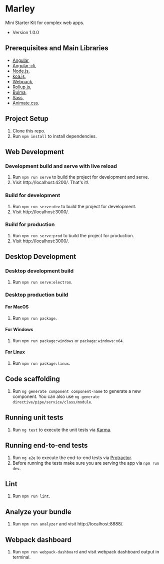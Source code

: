 # Marley

Mini Starter Kit for complex web apps.

* Version 1.0.0

## Prerequisites and Main Libraries

* [Angular](https://angular.io/),
* [Angular-cli](https://github.com/angular/angular-cli),
* [Node.js](https://nodejs.org/en/),
* [koa.js](http://koajs.com/),
* [Webpack](https://webpack.js.org/),
* [Rollup.js](https://rollupjs.org/),
* [Bulma](http://bulma.io/),
* [Sass](http://sass-lang.com/),
* [Animate.css](https://github.com/daneden/animate.css).

## Project Setup

1. Clone this repo.
2. Run `npm install` to install dependencies.

## Web Development

### Development build and serve with live reload
1. Run `npm run serve` to build the project for development and serve.
2. Visit http://localhost:4200/. That's it!.

### Build for development

1. Run `npm run serve:dev` to build the project for development.
2. Visit http://localhost:3000/.

### Build for production

1. Run `npm run serve:prod` to build the project for production.
2. Visit http://localhost:3000/.

## Desktop Development

### Desktop development build

1. Run `npm run serve:electron`.

### Desktop production build

#### For MacOS 
1. Run `npm run package`.

#### For Windows
1. Run `npm run package:windows` or `package:windows:x64`.

#### For Linux
1. Run `npm run package:linux`.

## Code scaffolding
1. Run `ng generate component component-name` to generate a new component. You can also use `ng generate directive/pipe/service/class/module`.

## Running unit tests
1. Run `ng test` to execute the unit tests via [Karma](https://karma-runner.github.io).

## Running end-to-end tests
1. Run `ng e2e` to execute the end-to-end tests via [Protractor](http://www.protractortest.org/).
2. Before running the tests make sure you are serving the app via `npm run dev`.

## Lint

1. Run `npm run lint`.

## Analyze your bundle

1. Run `npm run analyzer` and visit http://localhost:8888/.

## Webpack dashboard

1. Run `npm run webpack-dashboard` and visit webpack dashboard output in terminal.